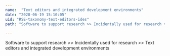 ```yaml
---
name:  "Text editors and integrated development environments"
date: "2020-06-19 15:10:05"
uid: "RSE-taxonomy-text-editors-ides"
path: "Software to support research >> Incidentally used for research >> Text editors and integrated development environments"

---
```


Software to support research >> Incidentally used for research >> Text editors and integrated development environments